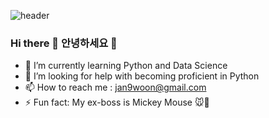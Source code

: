 ![header](https://capsule-render.vercel.app/api?type=Cylinder&text=Hello&color=FFD662&fontColor=FFFFFF)

### Hi there 👋 안녕하세요 👋

- 🌱 I’m currently learning Python and Data Science
- 🤔 I’m looking for help with becoming proficient in Python
- 📫 How to reach me : jan9woon@gmail.com
- ⚡ Fun fact: My ex-boss is Mickey Mouse :mouse::european_castle:
